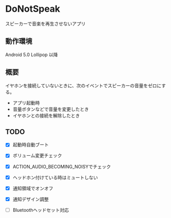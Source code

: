 # DoNotSpeak

スピーカーで音楽を再生させないアプリ

## 動作環境

Android 5.0 Lollipop 以降

## 概要

イヤホンを接続していないときに、次のイベントでスピーカーの音量をゼロにする。

* アプリ起動時
* 音量ボタンなどで音量を変更したとき
* イヤホンとの接続を解除したとき

## TODO

- [x] 起動時自動ブート
- [x] ボリューム変更チェック
- [x] ACTION_AUDIO_BECOMING_NOISYでチェック
- [x] ヘッドホン付けている時はミュートしない
- [x] 通知領域でオンオフ
- [x] 通知デザイン調整
- [ ] Bluetoothヘッドセット対応

